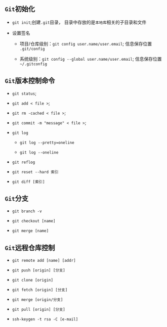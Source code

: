 ## `Git`初始化

+ `git init`;创建`.git`目录， 目录中存放的是`本地库`相关的子目录和文件

+ 设置签名
  
  - 项目/仓库级别：`git config user.name/user.email`; 信息保存位置 `.git/config`
  
  - 系统级别：`git config --global user.name/user.email`; 信息保存位置 `~/.gitconfig`

## `Git`版本控制命令

+ `git status`;

+ `git add < file >`;

+ `git rm -cached < file >`;

+ `git commit -m "message" < file >`;

+ `git log`
 
  - `git log --pretty=oneline`

  - `git log --oneline`

+ `git reflog`

+ `git reset --hard 索引`

+ `git diff [索引]`

## `Git`分支

+ `git branch -v`

+ `git checkout [name]`

+ `git merge [name]`

## `Git`远程仓库控制

+ `git remote add [name] [addr]`

+ `git push [origin] [分支]`

+ `git clone [origin]`

+ `git fetch [origin] [分支]`

+ `git merge [origin/分支]`

+ `git pull [origin] [分支]`

+ `ssh-keygen -t rsa -C [e-mail]`